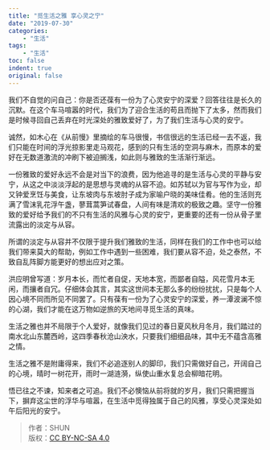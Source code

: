 ```yaml
---
title: "觅生活之雅 享心灵之宁"
date: "2019-07-30"
categories:
    - "生活"
tags:
    - "生活"
toc: false
indent: true
original: false
---
```


我们不自觉的问自己：你是否还葆有一份为了心灵安宁的深爱？回答往往是长久的沉默。在这个车马喧嚣的时代，我们为了迎合生活的苟且而抛下了太多，然而我们是时候寻回自己丢弃在时光深处的雅致爱好了，为了我们生活与心灵的安宁。

诚然，如木心在《从前慢》里摘绘的车马很慢，书信很远的生活已经一去不返，我们只能在时间的浮光掠影里走马观花，感到的只有生活的空洞与麻木，而原本的爱好在无数道激流的冲刷下被迫搁浅，如此则与雅致的生活渐行渐远。

一份雅致的爱好永远不会是对当下的浪费，因为他追寻的是生活与心灵的平静与安宁，从这之中淡淡浮起的是思想与灵魂的从容不迫。如苏轼以为官与写作为业，却又钟爱烹饪与美食，让东坡肉与东坡肘子成为家喻户晓的美味佳肴。他的生活则充满了雪沫乳花浮午盏，蓼茸蒿笋试春盘，人间有味是清欢的极致之趣。坚守一份雅致的爱好给予我们的不只有生活的风雅与心灵的安宁，更重要的还有一份从骨子里流露出的淡定与从容。
   
所谓的淡定与从容并不仅限于提升我们雅致的生活，同样在我们的工作中也可以给我们带来莫大的帮助，例如工作中遇到一些困难，我们要从容不迫，处之泰然，不致自乱阵脚方能更好的想出应对之策。
   
洪应明曾写道：岁月本长，而忙者自促，天地本宽，而鄙者自隘，风花雪月本无闲，而攘者自冗。仔细体会其言，其实这世间本无那么多的纷纷扰扰，只是每个人因心境不同而所见不同罢了。只有葆有一份为了心灵安宁的深爱，养一潭波澜不惊的心湖，我们才能在这万物如逆旅的天地间寻觅生活的真味。
   
生活之雅也并不局限于个人爱好，就像我们见过的春日夏风秋月冬月，我们踏过的南水北山东麓西岭，这四季春秋沧山泱水，只要我们细细品味，其中无不蕴含高雅之情。
   
生活之雅不是附庸得来，我们不必追逐别人的脚印，我们只需做好自己，开阔自己的心境，晴时一树花开，雨时一湖涟漪，纵使山重水复总会柳暗花明。
   
悟已往之不谏，知来者之可追。我们不必懊恼从前将就的岁月，我们只需把握当下，摒弃这尘世的浮华与喧嚣，在生活中觅得独属于自己的风雅，享受心灵深处如午后阳光的安宁。

> 作者：SHUN  
> 版权：[CC BY-NC-SA 4.0](https://creativecommons.org/licenses/by-nc-sa/4.0/deed.zh)  